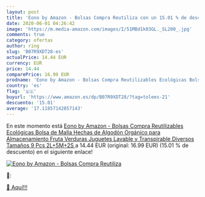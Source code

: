```yaml
---
layout: post
title: 'Eono by Amazon - Bolsas Compra Reutiliza con un 15.01 % de descuento'
date: 2020-06-01 04:26:42
image: 'https://m.media-amazon.com/images/I/51MBd1k03GL._SL200_.jpg'
comments: true
category: ofertas
author: ring
slug: 'B07R9XDT28-es'
actualPrice: 14.44 EUR
currency: EUR
price: 14.44
comparePrice: 16.99 EUR
prodname: 'Eono by Amazon - Bolsas Compra Reutilizables Ecológicas Bolsa de Malla Hechas de Algodón Orgánico para Almacenamiento Fruta Verduras Juguetes Lavable y Transpirable  Diversos Tamaños  9 Pcs  2L+5M+2S '
country: 'es'
flag: '🇪🇸'
buyurl: 'https://www.amazon.es/dp/B07R9XDT28/?tag=tolees-21'
descuento: '15.01'
average: '17.11857142857143'
---
```


En este momento está [Eono by Amazon - Bolsas Compra Reutilizables Ecológicas Bolsa de Malla Hechas de Algodón Orgánico para Almacenamiento Fruta Verduras Juguetes Lavable y Transpirable  Diversos Tamaños  9 Pcs  2L+5M+2S ](https://www.amazon.es/dp/B07R9XDT28/?tag=tolees-21) a 14.44 EUR (original: 16.99 EUR) (15.01 %  de descuento) en el siguiente enlace!

[![Eono by Amazon - Bolsas Compra Reutiliza](https://m.media-amazon.com/images/I/51MBd1k03GL._SL200_.jpg)](https://www.amazon.es/dp/B07R9XDT28/?tag=tolees-21)

🔎:


[🛒 Aquí!!!](https://www.amazon.es/dp/B07R9XDT28/?tag=tolees-21)
